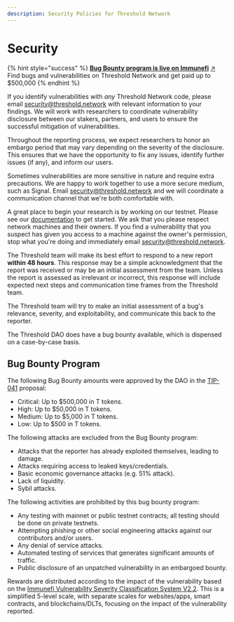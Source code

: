 ```yaml
---
description: Security Policies for Threshold Network
---
```


# Security

{% hint style="success" %}
[**Bug Bounty program is live on Immunefi**](https://immunefi.com/bounty/thresholdnetwork/) [↗](https://www.toptal.com/designers/htmlarrows/arrows/north-east-arrow/) \
Find bugs and vulnerabilities on Threshold Network and get paid up to $500,000
{% endhint %}

If you identify vulnerabilities with _any_ Threshold Network code, please email [security@threshold.network](mailto:security@threshold.network) with relevant information to your findings. We will work with researchers to coordinate vulnerability disclosure between our stakers, partners, and users to ensure the successful mitigation of vulnerabilities.

Throughout the reporting process, we expect researchers to honor an embargo period that may vary depending on the severity of the disclosure. This ensures that we have the opportunity to fix any issues, identify further issues (if any), and inform our users.

Sometimes vulnerabilities are more sensitive in nature and require extra precautions. We are happy to work together to use a more secure medium, such as Signal. Email [security@threshold.network](mailto:security@threshold.network) and we will coordinate a communication channel that we're both comfortable with.

A great place to begin your research is by working on our testnet. Please see our [documentation](broken-reference/) to get started. We ask that you please respect network machines and their owners. If you find a vulnerability that you suspect has given you access to a machine against the owner's permission, stop what you're doing and immediately email [security@threshold.network](mailto:security@threshold.network).

The Threshold team will make its best effort to respond to a new report **within 48 hours**. This response may be a simple acknowledgment that the report was received or may be an initial assessment from the team. Unless the report is assessed as irrelevant or incorrect, this response will include expected next steps and communication time frames from the Threshold team.

The Threshold team will try to make an initial assessment of a bug's relevance, severity, and exploitability, and communicate this back to the reporter.

The Threshold DAO does have a bug bounty available, which is dispensed on a case-by-case basis.

## Bug Bounty Program

The following Bug Bounty amounts were approved by the DAO in the [TIP-041](https://forum.threshold.network/t/tip-041-establish-a-bug-bounty-program/453) proposal:

* Critical: Up to $500,000 in T tokens.
* High: Up to $50,000 in T tokens.
* Medium: Up to $5,000 in T tokens.
* Low: Up to $500 in T tokens.

The following attacks are excluded from the Bug Bounty program:

* Attacks that the reporter has already exploited themselves, leading to damage.
* Attacks requiring access to leaked keys/credentials.
* Basic economic governance attacks (e.g. 51% attack).
* Lack of liquidity.
* Sybil attacks.

The following activities are prohibited by this bug bounty program:

* Any testing with mainnet or public testnet contracts; all testing should be done on private testnets.
* Attempting phishing or other social engineering attacks against our contributors and/or users.
* Any denial of service attacks.
* Automated testing of services that generates significant amounts of traffic.
* Public disclosure of an unpatched vulnerability in an embargoed bounty.

Rewards are distributed according to the impact of the vulnerability based on the [Immunefi Vulnerability Severity Classification System V2.2](https://immunefi.com/immunefi-vulnerability-severity-classification-system-v2-2/). This is a simplified 5-level scale, with separate scales for websites/apps, smart contracts, and blockchains/DLTs, focusing on the impact of the vulnerability reported.
